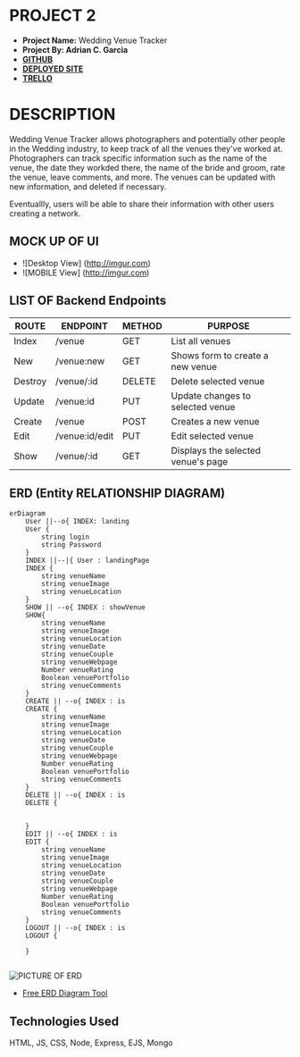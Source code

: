 # PROJECT 2

- **Project Name:** Wedding Venue Tracker
- **Project By: Adrian C. Garcia**
- **[GITHUB](https://github.com/adriancgarcia/project2)**
- **[DEPLOYED SITE](https://project-2-app.onrender.com/)**
- **[TRELLO](9https://trello.com/invite/b/4jY99k89/ATTI64cdce348b302046f2ecb96f002719a889D092CB/project-2-app)**




# DESCRIPTION
Wedding Venue Tracker allows photographers and potentially other people in the Wedding industry, to keep track of all the venues they've worked at. Photographers can track specific information such as the name of the venue, the date they workded there, the name of the bride and groom, rate the venue, leave comments, and more. The venues can be updated with new information, and deleted if necessary. 

Eventuallly, users will be able to share their information with other users creating a network. 



## MOCK UP OF UI

- ![Desktop View] (http://imgur.com)
- ![MOBILE View] (http://imgur.com)

## LIST OF Backend Endpoints

|   ROUTE   |   ENDPOINT  | METHOD  |   PURPOSE    |
|-----------|-------------|---------|--------------|
|   Index   |   /venue    |   GET |   List all venues   |
|   New     |   /venue:new  |   GET |   Shows form to create a new venue    |
|   Destroy |   /venue/:id  |   DELETE |   Delete selected venue    |
|   Update  |   /venue:id   |   PUT |    Update changes to selected venue    |
|   Create  |   /venue    | POST    |   Creates a new venue     |
|   Edit    |   /venue:id/edit |   PUT |   Edit selected venue    |
|   Show    |   /venue/:id  |   GET |   Displays the selected venue's page  |





## ERD (Entity RELATIONSHIP DIAGRAM)
``` mermaid
erDiagram
    User ||--o{ INDEX: landing
    User {
        string login
        string Password
    }
    INDEX ||--|{ User : landingPage
    INDEX {
        string venueName
        string venueImage
        string venueLocation
    }
    SHOW || --o{ INDEX : showVenue
    SHOW{
        string venueName
        string venueImage
        string venueLocation
        string venueDate
        string venueCouple
        string venueWebpage
        Number venueRating
        Boolean venuePortfolio
        string venueComments
    }
    CREATE || --o{ INDEX : is
    CREATE {
        string venueName
        string venueImage
        string venueLocation
        string venueDate
        string venueCouple
        string venueWebpage
        Number venueRating
        Boolean venuePortfolio
        string venueComments
    }
    DELETE || --o{ INDEX : is
    DELETE {


    }
    EDIT || --o{ INDEX : is
    EDIT {
        string venueName
        string venueImage
        string venueLocation
        string venueDate
        string venueCouple
        string venueWebpage
        Number venueRating
        Boolean venuePortfolio
        string venueComments
    }
    LOGOUT || --o{ INDEX : is
    LOGOUT {

    }
    

```



![PICTURE OF ERD](http://imgur.com)

- [Free ERD Diagram Tool](https://dbdiagram.io/home)

## Technologies Used
HTML, JS, CSS, Node, Express, EJS, Mongo 